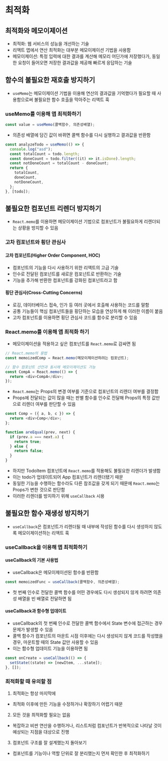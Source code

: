 # 최적화

## 최적화와 메모이제이션

- 최적화: 웹 서비스의 성능을 개선하는 기술
- 리액트 앱에서 연산 최적화는 대부분 메모이제이션 기법을 사용함
- 메모이제이션: 특정 입력에 대한 결과를 계산해 메모리 어딘가에 저장했다가, 동일한 요청이 들어오면 저장한 결과값을 제공해 빠르게 응답하는 기술

## 함수의 불필요한 재호출 방지하기

- `useMemo`는 메모이제이션 기법을 이용해 연산의 결과값을 기억했다가 필요할 때 사용함으로써 불필요한 함수 호출을 막아주는 리액트 훅

### useMemo를 이용해 앱 최적화하기

```js
const value = useMemo(콜백함수, 의존성배열);
```

- 의존성 배열에 담긴 값이 바뀌면 콜백 함수를 다시 실행하고 결과값을 반환함

```js
const analyzeTodo = useMemo(() => {
  console.log("asd");
  const totalCount = todo.length;
  const doneCount = todo.filter((it) => it.isDone).length;
  const notDoneCount = totalCount - doneCount;
  return {
    totalCount,
    doneCount,
    notDoneCount,
  };
}, [todo]);
```

## 불필요한 컴포넌트 리렌더 방지하기

- `React.memo`를 이용하면 메모이제이션 기법으로 컴포넌트가 불필요하게 리렌더되는 상황을 방지할 수 있음

### 고차 컴포넌트와 횡단 관심사

#### 고차 컴포넌트(Higher Order Component, HOC)

- 컴포넌트의 기능을 다시 사용하기 위한 리액트의 고급 기술
- 인수로 전달된 컴포넌트를 새로운 컴포넌트로 반환하는 기술
- 기능을 추가해 반환한 컴포넌트를 강화된 컴포넌트라고 함

#### 횡단 관심사(Cross-Cutting Concerns)

- 로깅, 데이터베이스 접속, 인가 등 여러 곳에서 호출해 사용하는 코드를 말함
- 공통 기능들이 핵심 컴포넌트들을 횡단하는 모습을 연상하게 해 이러한 이름이 붙음
- 고차 컴포넌트를 이용하면 횡단 관심사 코드를 함수로 분리할 수 있음

### React.memo를 이용해 앱 최적화 하기

- 메모이제이션을 적용하고 싶은 컴포넌트를 `React.memo`로 감싸면 됨

```js
// React.memo의 용법
const memoizedComp = React.memo(메모이제이션하려는 컴포넌트);

// 함수 컴포넌트 선언과 동시에 메모이제이션도 가능
const CompA = React.memo(() => {
  return <div>CompA</div>;
});
```

- `React.memo`는 Props의 변경 여부를 기준으로 컴포넌트의 리렌더 여부를 결정함
- Props에 전달되는 값이 많을 때는 판별 함수를 인수로 전달해 Props의 특정 값만으로 리렌더 여부를 판단할 수 있음

```js
const Comp = ({ a, b, c }) => {
  return <div>Comp</div>;
};

function areEqual(prev, next) {
  if (prev.a === next.a) {
    return true;
  } else {
    return false;
  }
}
```

- 하지만 TodoItem 컴포넌트에 `React.memo`를 적용해도 불필요한 리렌더가 발생함
- 이는 todo가 업데이트되어 App 컴포넌트가 리렌더됐기 때문
- 동일한 기능을 수행하는 함수라도 다른 참조값을 갖게 되기 때문에 `React.memo`는 Props가 변한 것으로 판단함
- 이러한 리렌더를 방지하기 위해 `useCallback` 시용

## 불필요한 함수 재생성 방지하기

- `useCallback`은 컴포넌트가 리렌더될 때 내부에 작성된 함수를 다시 생성하지 않도록 메모이제이션하는 리액트 훅

### useCallback을 이용해 앱 최적화하기

#### useCallback의 기본 사용법

- useCallback은 메모이제이션된 함수를 반환함

```js
const memoizedFunc = useCallback(콜백함수, 의존성배열);
```

- 첫 번째 인수로 전달한 콜백 함수를 어떤 경우에도 다시 생성되지 않게 하려면 의존성 배열을 빈 배열로 전달하면 됨

#### useCallback과 함수형 업데이트

- useCallback의 첫 번째 인수로 전달한 콜백 함수에서 State 변수에 접근하는 경우 문제가 발생할 수 있음
- 콜백 함수가 컴포넌트의 마운트 시점 이후에는 다시 생성되지 않게 코드를 작성했을 경우, 마운트할 때의 State 값만 사용할 수 있음
- 이는 함수형 업데이트 기능을 이용하면 됨

```js
const onCreate = useCallback(() => {
  setState((state) => [newItem, ...state]);
}, []);
```

### 최적화할 때 유의할 점

1. 최적화는 항상 마지막에

- 최적화 이후에 만든 기능을 수정하거나 확장하기 어렵기 때문

2. 모든 것을 최적화할 필요는 없음

- 복잡하고 비싼 연산을 수행하거나, 리스트처럼 컴포넌트가 반복적으로 나타날 것이 예상되는 지점을 대상으로 진행

3. 컴포넌트 구조를 잘 설계했는지 돌아보기

- 컴포넌트를 기능이나 역할 단위로 잘 분리했는지 먼저 확인한 후 최적화하기
